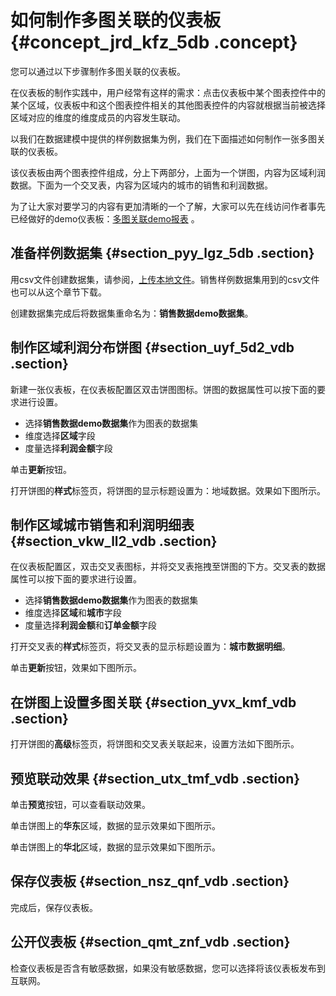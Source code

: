 # 如何制作多图关联的仪表板 {#concept_jrd_kfz_5db .concept}

您可以通过以下步骤制作多图关联的仪表板。

在仪表板的制作实践中，用户经常有这样的需求：点击仪表板中某个图表控件中的某个区域，仪表板中和这个图表控件相关的其他图表控件的内容就根据当前被选择区域对应的维度的维度成员的内容发生联动。

以我们在数据建模中提供的样例数据集为例，我们在下面描述如何制作一张多图关联的仪表板。

该仪表板由两个图表控件组成，分上下两部分，上面为一个饼图，内容为区域利润数据。下面为一个交叉表，内容为区域内的城市的销售和利润数据。

为了让大家对要学习的内容有更加清晰的一个了解，大家可以先在线访问作者事先已经做好的demo仪表板：[多图关联demo报表](https://das.base.shuju.aliyun.com/token3rd/shulaibao/preview.htm?pageId=34d4d8f7-4f0e-456d-874f-c8a05114b80b&accessToken=c55dc0b8868e33a9c3a5d825d4620100) 。

## 准备样例数据集 {#section_pyy_lgz_5db .section}

用csv文件创建数据集，请参阅，[上传本地文件](../../../../intl.zh-CN/快速入门/数据建模/管理数据源/上传本地文件.md#)。销售样例数据集用到的csv文件也可以从这个章节下载。

创建数据集完成后将数据集重命名为：**销售数据demo数据集**。

## 制作区域利润分布饼图 {#section_uyf_5d2_vdb .section}

新建一张仪表板，在仪表板配置区双击饼图图标。饼图的数据属性可以按下面的要求进行设置。

-   选择**销售数据demo数据集**作为图表的数据集
-   维度选择**区域**字段
-   度量选择**利润金额**字段

单击**更新**按钮。

打开饼图的**样式**标签页，将饼图的显示标题设置为：地域数据。效果如下图所示。

## 制作区域城市销售和利润明细表 {#section_vkw_ll2_vdb .section}

在仪表板配置区，双击交叉表图标，并将交叉表拖拽至饼图的下方。交叉表的数据属性可以按下面的要求进行设置。

-   选择**销售数据demo数据集**作为图表的数据集
-   维度选择**区域**和**城市**字段
-   度量选择**利润金额**和**订单金额**字段

打开交叉表的**样式**标签页，将交叉表的显示标题设置为：**城市数据明细**。

单击**更新**按钮，效果如下图所示。

## 在饼图上设置多图关联 {#section_yvx_kmf_vdb .section}

打开饼图的**高级**标签页，将饼图和交叉表关联起来，设置方法如下图所示。

## 预览联动效果 {#section_utx_tmf_vdb .section}

单击**预览**按钮，可以查看联动效果。

单击饼图上的**华东**区域，数据的显示效果如下图所示。

单击饼图上的**华北**区域，数据的显示效果如下图所示。

## 保存仪表板 {#section_nsz_qnf_vdb .section}

完成后，保存仪表板。

## 公开仪表板 {#section_qmt_znf_vdb .section}

检查仪表板是否含有敏感数据，如果没有敏感数据，您可以选择将该仪表板发布到互联网。

